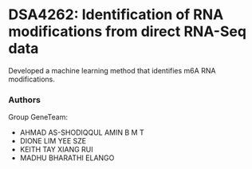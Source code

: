 # DSA4262: Identification of RNA modifications from direct RNA-Seq data
Developed a machine learning method that identifies m6A RNA modifications.


### Authors
Group GeneTeam:
- AHMAD AS-SHODIQQUL AMIN B M T
- DIONE LIM YEE SZE
- KEITH TAY XIANG RUI
- MADHU BHARATHI ELANGO
